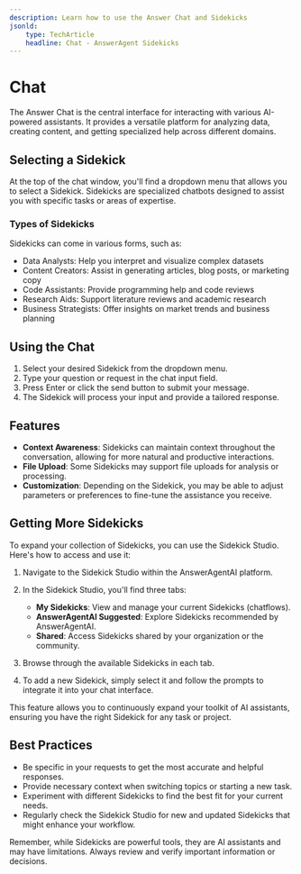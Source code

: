 ```yaml
---
description: Learn how to use the Answer Chat and Sidekicks
jsonld:
    type: TechArticle
    headline: Chat - AnswerAgent Sidekicks
---
```


# Chat

The Answer Chat is the central interface for interacting with various AI-powered assistants. It provides a versatile platform for analyzing data, creating content, and getting specialized help across different domains.

## Selecting a Sidekick

At the top of the chat window, you'll find a dropdown menu that allows you to select a Sidekick. Sidekicks are specialized chatbots designed to assist you with specific tasks or areas of expertise.

### Types of Sidekicks

Sidekicks can come in various forms, such as:

-   Data Analysts: Help you interpret and visualize complex datasets
-   Content Creators: Assist in generating articles, blog posts, or marketing copy
-   Code Assistants: Provide programming help and code reviews
-   Research Aids: Support literature reviews and academic research
-   Business Strategists: Offer insights on market trends and business planning

## Using the Chat

1. Select your desired Sidekick from the dropdown menu.
2. Type your question or request in the chat input field.
3. Press Enter or click the send button to submit your message.
4. The Sidekick will process your input and provide a tailored response.

## Features

-   **Context Awareness**: Sidekicks can maintain context throughout the conversation, allowing for more natural and productive interactions.
-   **File Upload**: Some Sidekicks may support file uploads for analysis or processing.
-   **Customization**: Depending on the Sidekick, you may be able to adjust parameters or preferences to fine-tune the assistance you receive.

## Getting More Sidekicks

To expand your collection of Sidekicks, you can use the Sidekick Studio. Here's how to access and use it:

1. Navigate to the Sidekick Studio within the AnswerAgentAI platform.
2. In the Sidekick Studio, you'll find three tabs:

    - **My Sidekicks**: View and manage your current Sidekicks (chatflows).
    - **AnswerAgentAI Suggested**: Explore Sidekicks recommended by AnswerAgentAI.
    - **Shared**: Access Sidekicks shared by your organization or the community.

3. Browse through the available Sidekicks in each tab.
4. To add a new Sidekick, simply select it and follow the prompts to integrate it into your chat interface.

This feature allows you to continuously expand your toolkit of AI assistants, ensuring you have the right Sidekick for any task or project.

## Best Practices

-   Be specific in your requests to get the most accurate and helpful responses.
-   Provide necessary context when switching topics or starting a new task.
-   Experiment with different Sidekicks to find the best fit for your current needs.
-   Regularly check the Sidekick Studio for new and updated Sidekicks that might enhance your workflow.

Remember, while Sidekicks are powerful tools, they are AI assistants and may have limitations. Always review and verify important information or decisions.
